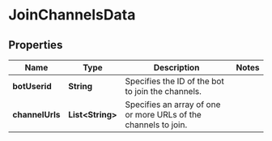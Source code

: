 

# JoinChannelsData


## Properties

| Name | Type | Description | Notes |
|------------ | ------------- | ------------- | -------------|
|**botUserid** | **String** | Specifies the ID of the bot to join the channels. |  |
|**channelUrls** | **List&lt;String&gt;** | Specifies an array of one or more URLs of the channels to join. |  |



